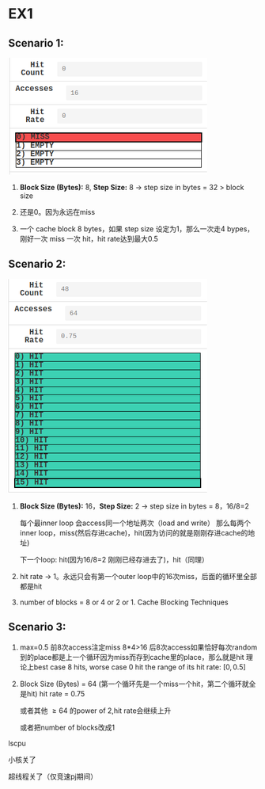 # EX1

## Scenario 1:

![image-20240428151315483](image-20240428151315483.png)

1. **Block Size (Bytes):** 8, **Step Size:** 8 -> step size in bytes = 32 > block size
2. 还是0。因为永远在miss

3. 一个 cache block 8 bytes，如果 step size 设定为1，那么一次走4 bypes，刚好一次 miss 一次 hit，hit rate达到最大0.5

## Scenario 2:

![image-20240428162408873](image-20240428162408873.png)

1. **Block Size (Bytes):** 16，**Step Size:** 2 -> step size in bytes = 8，16/8=2

   每个最inner loop 会access同一个地址两次（load and write）
   那么每两个inner loop，miss(然后存进cache)，hit(因为访问的就是刚刚存进cache的地址)

   下一个loop: hit(因为16/8=2 刚刚已经存进去了)，hit（同理）

2. hit rate $\to$ 1。永远只会有第一个outer loop中的16次miss，后面的循环里全部都是hit

3. number of blocks = 8 or 4 or 2 or 1. 
   Cache Blocking Techniques

## Scenario 3:

1. max=0.5
   前8次access注定miss 8*4>16
   后8次access如果恰好每次random到的place都是上一个循环因为miss而存到cache里的place，那么就是hit
   理论上best case 8 hits, worse case 0 hit
    the range of its hit rate: $[0, 0.5]$​

2. Block Size (Bytes) = 64 (第一个循环先是一个miss一个hit，第二个循环就全是hit) hit rate = 0.75

   或者其他 $\ge 64$ 的power of 2,hit rate会继续上升

   或者把number of blocks改成1

   

lscpu

小核关了

超线程关了（仅竞速pj期间）
